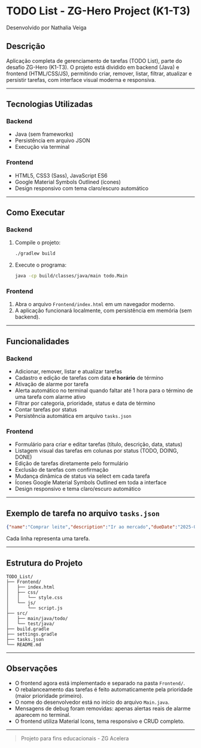# TODO List - ZG-Hero Project (K1-T3)

Desenvolvido por Nathalia Veiga

## Descrição
Aplicação completa de gerenciamento de tarefas (TODO List), parte do desafio ZG-Hero (K1-T3). O projeto está dividido em backend (Java) e frontend (HTML/CSS/JS), permitindo criar, remover, listar, filtrar, atualizar e persistir tarefas, com interface visual moderna e responsiva.

---

## Tecnologias Utilizadas

### Backend
- Java (sem frameworks)
- Persistência em arquivo JSON
- Execução via terminal

### Frontend
- HTML5, CSS3 (Sass), JavaScript ES6
- Google Material Symbols Outlined (ícones)
- Design responsivo com tema claro/escuro automático

---

## Como Executar

### Backend
1. Compile o projeto:
   ```bash
   ./gradlew build
   ```
2. Execute o programa:
   ```bash
   java -cp build/classes/java/main todo.Main
   ```

### Frontend
1. Abra o arquivo `Frontend/index.html` em um navegador moderno.
2. A aplicação funcionará localmente, com persistência em memória (sem backend).

---

## Funcionalidades

### Backend
- Adicionar, remover, listar e atualizar tarefas
- Cadastro e edição de tarefas com data **e horário** de término
- Ativação de alarme por tarefa
- Alerta automático no terminal quando faltar até 1 hora para o término de uma tarefa com alarme ativo
- Filtrar por categoria, prioridade, status e data de término
- Contar tarefas por status
- Persistência automática em arquivo `tasks.json`

### Frontend
- Formulário para criar e editar tarefas (título, descrição, data, status)
- Listagem visual das tarefas em colunas por status (TODO, DOING, DONE)
- Edição de tarefas diretamente pelo formulário
- Exclusão de tarefas com confirmação
- Mudança dinâmica de status via select em cada tarefa
- Ícones Google Material Symbols Outlined em toda a interface
- Design responsivo e tema claro/escuro automático

---

## Exemplo de tarefa no arquivo `tasks.json`
```json
{"name":"Comprar leite","description":"Ir ao mercado","dueDate":"2025-08-25","endTime":"15:00","priority":2,"category":"Compras","status":"TODO","alarmeAtivo":true}
```
Cada linha representa uma tarefa.

---

## Estrutura do Projeto

```
TODO_List/
├── Frontend/
│   ├── index.html
│   ├── css/
│   │   └── style.css
│   └── js/
│       └── script.js
├── src/
│   ├── main/java/todo/
│   └── test/java/
├── build.gradle
├── settings.gradle
├── tasks.json
└── README.md
```

---

## Observações
- O frontend agora está implementado e separado na pasta `Frontend/`.
- O rebalanceamento das tarefas é feito automaticamente pela prioridade (maior prioridade primeiro).
- O nome do desenvolvedor está no início do arquivo `Main.java`.
- Mensagens de debug foram removidas: apenas alertas reais de alarme aparecem no terminal.
- O frontend utiliza Material Icons, tema responsivo e CRUD completo.

---

> Projeto para fins educacionais - ZG Acelera
